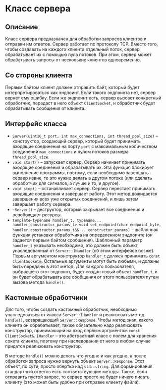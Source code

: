 # Класс сервера
## Описание
Класс сервера предназначен для обработки запросов клиентов и отправки им ответов. Сервер работает по протоколу TCP. Вместо того, чтобы создавать на каждого клиента отдельный поток, сервер обрабатывает их с помощью пула потоков. При этом, сервер может обрабатывать запросы от нескольких клиентов одновременно.

## Со стороны клиента
Первым байтом клиент должен отправить байт, который будет интерпретироваться как эндпоинт. Если такого эндпоинта нет, сервер вернет ему ошибку. Если же эндпоинт есть, сервер вызовет конкретный обработчик, передаст в него объект `ClientSocket`, и обработчик будет обрабатывать сообщения от клиента.


## Интерфейс класса
- `Server(uint16_t port, int max_connections, int thread_pool_size)` – конструктор, создающий сервер, который будет принимать входящие соединения на порту `port` с максимальным количеством соединений `max_connections` и пулом потоков размера `thread_pool_size`.
- `void start()` – запускает сервер. Сервер начинает принимать входящие соединения и обрабатывать их. Эта функция блокирует выполнение программы, поэтому, если необходимо завершать сервер извне, то это нужно делать в другом потоке (или сделать обработчик для сигналов, а лучше и то, и другое).
- `void stop()` – останавливает сервер. Сервер перестает принимать входящие соединения и завершает работу. Этот метод дожидается завершения всех уже открытых соединений, и лишь затем завершает работу сервера.
- `~Server()` – деструктор, который закрывает все соединения и освобождает ресурсы.
- `template<typename handler_t, typename... handler_constructor_params_t> void set_endpoint(char endpoint_byte, handler_constructor_params_t&&... constructor_params)` – шаблонная функция установки обработчика на определенном эндпоинте (он задается первым байтом сообщения). Шаблонный параметр `handler_t` указывать необходимо, это должен быть объект, 
унаследованный от `Server::IHandler` (об этом интерфейсе позже). Первым аргументом конструктор `handler_t` должен принимать `const ClientSocket&`. Остальные аргументы могут быть любыми, и должны быть переданы в этот метод. Для каждого пользователя, выбравшего этот эндпоинт, будет создан новый объект `handler_t`, и он будет обрабатывать все сообщения от этого пользователя путем вызова метода `handle()`.

## Кастомные обработчики
Для того, чтобы создать кастомный обработчик, необходимо унаследоваться от класса `Server::IHandler` и реализовать метод `handle()`, возвращающий `Server::Response`. Чтобы метод знал, какого клиента он обрабатывает, также обязательно надо реализовать конструктор, принимающий на вход первым аргументом `const ClientSocket&`. `IHandler` – это абстрактный класс с полем для хранения сокета клиента, поэтому при наследовании от него в любом случае придется реализовать конструктор.

В методе `handle()` можно делать что угодно и как угодно, а после обработки запроса нужно вернуть объект `Server::Response`. Этот объект, по сути, просто обертка над `std::string`. Для формирования стандартный ответов есть соответствующие методы. Также, если отправить пустой запрос, то сервер просто не будет ничего писать клиенту (это может быть удобно при отправке клиенту файла).
